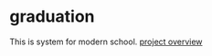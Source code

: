 # graduation
This is system for modern school. [project overview](https://www.youtube.com/watch?v=nx3crukNKaI "youtube.com")
